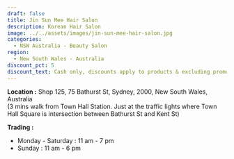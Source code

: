 ```yaml
---
draft: false
title: Jin Sun Mee Hair Salon
description: Korean Hair Salon
image: ../../assets/images/jin-sun-mee-hair-salon.jpg
categories:
  - NSW Australia - Beauty Salon
region:
  - New South Wales - Australia
discount_pct: 5
discount_text: Cash only, discounts apply to products & excluding promotions
---
```

**Location :** Shop 125, 75 Bathurst St, Sydney, 2000, New South Wales, Australia\
(3 mins walk from Town Hall Station. Just at the traffic lights where Town Hall Square is intersection between Bathurst St and Kent St)

**Trading :**

* Monday - Saturday : 11 am - 7 pm
* Sunday : 11 am - 6 pm
